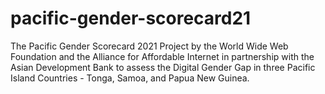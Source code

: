 # pacific-gender-scorecard21
The Pacific Gender Scorecard 2021 Project by the World Wide Web Foundation and the Alliance for Affordable Internet in partnership with the Asian Development Bank to assess the Digital Gender Gap in three Pacific Island Countries - Tonga, Samoa, and Papua New Guinea.
